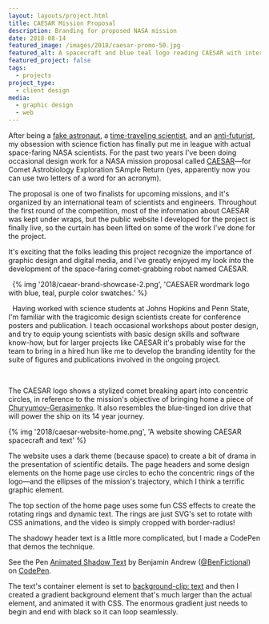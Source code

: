 ```yaml
---
layout: layouts/project.html
title: CAESAR Mission Proposal
description: Branding for proposed NASA mission
date: 2018-08-14
featured_image: /images/2018/caesar-promo-50.jpg
featured_alt: A spacecraft and blue teal logo reading CAESAR with intersecting rings. 
featured_project: false
tags: 
  - projects
project_type: 
  - client design
media:
  - graphic design
  - web
---
```


After being a [fake astronaut](http://benjaminandrew.net/project/mythonaut/), a [time-traveling scientist](http://benjaminandrew.net/project/chronoecology-corps/), and an [anti-futurist](http://benjaminandrew.net/project/the-rebellion-for-autonomous-future-2/), my obsession with science fiction has finally put me in league with actual space-faring NASA scientists. For the past two years I've been doing occasional design work for a NASA mission proposal called [CAESAR](http://caesar.cornell.edu)—for Comet Astrobiology Exploration SAmple Return (yes, apparently now you can use two letters of a word for an acronym).

The proposal is one of two finalists for upcoming missions, and it's organized by an international team of scientists and engineers. Throughout the first round of the competition, most of the information about CAESAR was kept under wraps, but the public website I developed for the project is finally live, so the curtain has been lifted on some of the work I've done for the project.

It's exciting that the folks leading this project recognize the importance of graphic design and digital media, and I've greatly enjoyed my look into the development of the space-faring comet-grabbing robot named CAESAR.

 
{% img '2018/caear-brand-showcase-2.png', 'CAESAER wordmark logo with blue, teal, purple color swatches.' %}

 
Having worked with science students at Johns Hopkins and Penn State, I'm familiar with the tragicomic design scientists create for conference posters and publication. I teach occasional workshops about poster design, and try to equip young scientists with basic design skills and software know-how, but for larger projects like CAESAR it's probably wise for the team to bring in a hired hun like me to develop the branding identity for the suite of figures and publications involved in the ongoing project.

 

The CAESAR logo shows a stylized comet breaking apart into concentric circles, in reference to the mission's objective of bringing home a piece of [Churyumov-Gerasimenko](http://caesar.cornell.edu/comet/). It also resembles the blue-tinged ion drive that will power the ship on its 14 year journey.

{% img '2018/caesar-website-home.png', 'A website showing CAESAR spacecraft and text' %}

The website uses a dark theme (because space) to create a bit of drama in the presentation of scientific details. The page headers and some design elements on the home page use circles to echo the concentric rings of the logo—and the ellipses of the mission's trajectory, which I think a terrific graphic element.

The top section of the home page uses some fun CSS effects to create the rotating rings and dynamic text. The rings are just SVG's set to rotate with CSS animations, and the video is simply cropped with border-radius!

The shadowy header text is a little more complicated, but I made a CodePen that demos the technique.

<p class="codepen" data-height="627" data-theme-id="0" data-slug-hash="VQEJvG" data-default-tab="css,result" data-user="BenFictional" data-pen-title="Animated Shadow Text">See the Pen <a href="https://codepen.io/BenFictional/pen/VQEJvG/">Animated Shadow Text</a> by Benjamin Andrew (<a href="https://codepen.io/BenFictional">@BenFictional</a>) on <a href="https://codepen.io">CodePen</a>.</p>
<script async src="https://static.codepen.io/assets/embed/ei.js"></script>

The text's container element is set to [background-clip: text](https://developer.mozilla.org/en-US/docs/Web/CSS/background-clip) and then I created a gradient background element that's much larger than the actual element, and animated it with CSS. The enormous gradient just needs to begin and end with black so it can loop seamlessly.
